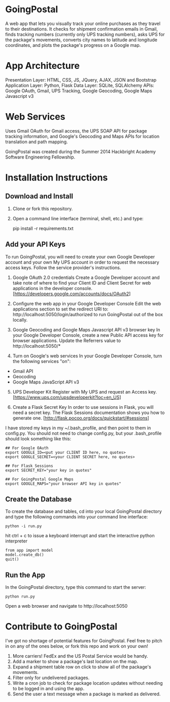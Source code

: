GoingPostal
===========

A web app that lets you visually track your online purchases as they travel to 
their destinations.  It checks for shipment confirmation emails in Gmail, 
finds tracking numbers (currently only UPS tracking numbers), asks UPS for 
the package's movements, converts city names to latitude and longitude 
coordinates, and plots the package's progress on a Google map. 

# App Architecture
Presentation Layer:  HTML, CSS, JS, JQuery, AJAX, JSON and Bootstrap
Application Layer:   Python, Flask
Data Layer:          SQLite, SQLAlchemy
APIs:                Google OAuth, Gmail, UPS Tracking, Google Geocoding, Google Maps Javascript v3

# Web Services
Uses Gmail OAuth for Gmail access, the UPS SOAP API for package tracking 
information, and Google's Geocoding and Maps APIs for location translation 
and path mapping.

GoingPostal was created during the Summer 2014 Hackbright Academy Software 
Engineering Fellowship.

Installation Instructions
===========
## Download and Install
1.  Clone or fork this repository. 
2.  Open a command line interface (terminal, shell, etc.) and type: 

	pip install -r requirements.txt

## Add your API Keys
To run GoingPostal, you will need to create your own Google Developer account 
and your own My UPS account in order to request the necessary access keys. 
Follow the service provider's instructions. 

1.  Google OAuth 2.0 credentials
   Create a Google Developer account and take note of where to find your Client ID
   and Client Secret for web applications in the developer console.
   [https://developers.google.com/accounts/docs/OAuth2]

2.  Configure the web app in your Google Developer Console
   Edit the web applications section to set the redirect URI to:
	http://localhost:5050/login/authorized
   to run GoingPostal out of the box locally.

3.  Google Geocoding and Google Maps Javascript API v3 browser key
   In your Google Developer Console, create a new Public API access key for browser
   applications.  Update the Referrers value to
	http://localhost:5050/*

4.  Turn on Google's web services
   In your Google Developer Console, turn the following services "on":
  * Gmail API
  * Geocoding
  * Google Maps JavaScript API v3

5.  UPS Developer Kit
   Register with My UPS and request an Access key.
[https://www.ups.com/upsdeveloperkit?loc=en_US]

6.  Create a Flask Secret Key
   In order to use sessions in Flask, you will need a secret key.  The Flask
   Sessions documentation shows you how to generate one.
   [http://flask.pocoo.org/docs/quickstart/#sessions]

I have stored my keys in my ~/.bash_profile, and then point to them in
config.py.  You should not need to change config.py, but your .bash_profile 
should look something like this:

	## For Google OAuth
	export GOOGLE_ID=<put your CLIENT ID here, no quotes>
	export GOOGLE_SECRET=<your CLIENT SECRET here, no quotes>

	## For Flask Sessions
	export SECRET_KEY="your key in quotes"

	## For GoingPostal Google Maps
	export GOOGLE_MAPS="your browser API key in quotes"

##  Create the Database
To create the database and tables, cd into your local GoingPostal directory
and type the following commands into your command line interface:

	python -i run.py

hit ctrl + c to issue a keyboard interrupt and start the interactive python
interpreter

	from app import model
	model.create_db()
	quit()

## Run the App
In the GoingPostal directory, type this command to start the server:

	python run.py

Open a web browser and navigate to
http://localhost:5050

Contribute to GoingPostal
===========
I've got no shortage of potential features for GoingPostal.  Feel free to pitch
in on any of the ones below, or fork this repo and work on your own!

1.  More carriers!  FedEx and the US Postal Service would be handy.
2.  Add a marker to show a package's last location on the map.
3.  Expand a shipment table row on click to show all of the package's movements.
4.  Filter only for undelivered packages.
5.  Write a cron job to check for package location updates without needing 
    to be logged in and using the app.
6.  Send the user a text message when a package is marked as delivered.
